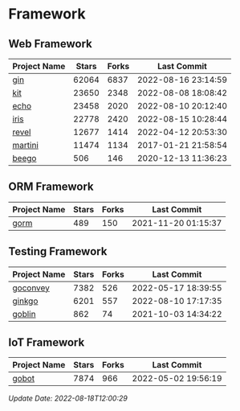 # Framework

## Web Framework
| Project Name | Stars | Forks | Last Commit |
| ------------ | ----- | ----- | ----------- |
| [gin](https://github.com/gin-gonic/gin) | 62064 | 6837 | 2022-08-16 23:14:59 |
| [kit](https://github.com/go-kit/kit) | 23650 | 2348 | 2022-08-08 18:08:42 |
| [echo](https://github.com/labstack/echo) | 23458 | 2020 | 2022-08-10 20:12:40 |
| [iris](https://github.com/kataras/iris) | 22778 | 2420 | 2022-08-15 10:28:44 |
| [revel](https://github.com/revel/revel) | 12677 | 1414 | 2022-04-12 20:53:30 |
| [martini](https://github.com/go-martini/martini) | 11474 | 1134 | 2017-01-21 21:58:54 |
| [beego](https://github.com/astaxie/beego) | 506 | 146 | 2020-12-13 11:36:23 |

## ORM Framework
| Project Name | Stars | Forks | Last Commit |
| ------------ | ----- | ----- | ----------- |
| [gorm](https://github.com/jinzhu/gorm) | 489 | 150 | 2021-11-20 01:15:37 |

## Testing Framework
| Project Name | Stars | Forks | Last Commit |
| ------------ | ----- | ----- | ----------- |
| [goconvey](https://github.com/smartystreets/goconvey) | 7382 | 526 | 2022-05-17 18:39:55 |
| [ginkgo](https://github.com/onsi/ginkgo) | 6201 | 557 | 2022-08-10 17:17:35 |
| [goblin](https://github.com/franela/goblin) | 862 | 74 | 2021-10-03 14:34:22 |

## IoT Framework
| Project Name | Stars | Forks | Last Commit |
| ------------ | ----- | ----- | ----------- |
| [gobot](https://github.com/hybridgroup/gobot) | 7874 | 966 | 2022-05-02 19:56:19 |

*Update Date: 2022-08-18T12:00:29*